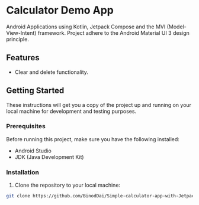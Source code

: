 # Calculator Demo App

Android Applications using Kotlin, Jetpack Compose and the MVI (Model-View-Intent) framework.
Project adhere to the Android Material UI 3 design principle.

## Features
- Clear and delete functionality.

## Getting Started

These instructions will get you a copy of the project up and running on your local machine for development and testing purposes.

### Prerequisites

Before running this project, make sure you have the following installed:
- Android Studio
- JDK (Java Development Kit)

### Installation

1. Clone the repository to your local machine:

```bash
git clone https://github.com/BinodDai/Simple-calculator-app-with-Jetpack-compose-and-material-design3.git
